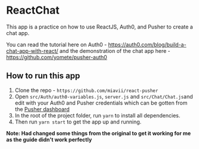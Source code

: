 # ReactChat

This app is a practice on how to use ReactJS, Auth0, and Pusher to create a chat app.

You can read the tutorial here on Auth0 - https://auth0.com/blog/build-a-chat-app-with-react/
and the demonstration of the chat app here -
https://github.com/yomete/pusher-auth0

## How to run this app

1. Clone the repo - `https://github.com/miavii/react-pusher`
2. Open `src/Auth/auth0-variables.js`, `server.js` and `src/Chat/Chat.js`and edit with your Auth0 and Pusher credentials which can be gotten from the [Pusher dashboard](https://pusher.com)
3. In the root of the project folder, run `yarn` to install all dependencies.
4. Then run `yarn start` to get the app up and running.


**Note: Had changed some things from the original to get it working for me as the guide didn't work perfectly**

